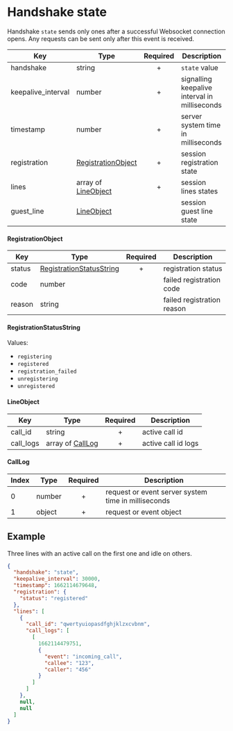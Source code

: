 # Handshake state

Handshake `state` sends only ones after a successful Websocket connection opens. Any requests can be sent only after this event is received.

| Key | Type | Required | Description |
| --- | --- | :---: | --- |
| handshake | string | + | `state` value |
| keepalive_interval | number | + | signalling keepalive interval in milliseconds |
| timestamp | number | + | server system time in milliseconds |
| registration | [RegistrationObject](#registrationobject) | + | session registration state |
| lines | array of [LineObject](#lineobject) | + | session lines states |
| guest_line | [LineObject](#lineobject) | | session guest line state |

#### RegistrationObject

| Key | Type | Required | Description |
| --- | --- | :---: | --- |
| status | [RegistrationStatusString](#registrationstatusstring) | + | registration status |
| code | number | | failed registration code |
| reason | string | | failed registration reason |

#### RegistrationStatusString

Values:
- `registering`
- `registered`
- `registration_failed`
- `unregistering`
- `unregistered`

#### LineObject

| Key | Type | Required | Description |
| --- | --- | :---: | --- |
| call_id | string | + | active call id |
| call_logs | array of [CallLog](#calllog) | + | active call id logs |

#### CallLog

| Index | Type | Required | Description |
| --- | --- | :---: | --- |
| 0 | number | + | request or event server system time in milliseconds |
| 1 | object | + | request or event object |

## Example

Three lines with an active call on the first one and idle on others.

```json
{
  "handshake": "state",
  "keepalive_interval": 30000,
  "timestamp": 1662114679648,
  "registration": {
    "status": "registered"
  },
  "lines": [
    {
      "call_id": "qwertyuiopasdfghjklzxcvbnm",
      "call_logs": [
        [
          1662114479751,
          {
            "event": "incoming_call",
            "callee": "123",
            "caller": "456"
          }
        ]
      ]
    },
    null,
    null
  ]
}
```
